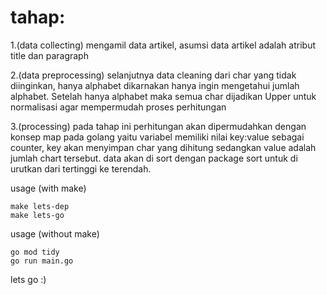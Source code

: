 # tahap:

1.(data collecting) mengamil data artikel, asumsi data artikel adalah atribut title dan paragraph

2.(data preprocessing) selanjutnya data cleaning dari char yang tidak diinginkan, hanya alphabet dikarnakan hanya ingin mengetahui jumlah alphabet. Setelah hanya alphabet maka semua char dijadikan Upper untuk normalisasi agar mempermudah proses perhitungan

3.(processing) pada tahap ini perhitungan akan dipermudahkan dengan konsep map pada golang yaitu variabel memiliki nilai key:value sebagai counter, key akan menyimpan char yang dihitung sedangkan value adalah jumlah chart tersebut. data akan di sort dengan package sort untuk di urutkan dari tertinggi ke terendah.

usage (with make)
```make
make lets-dep
make lets-go
```

usage (without make)
```golang
go mod tidy
go run main.go
```

lets go  :)